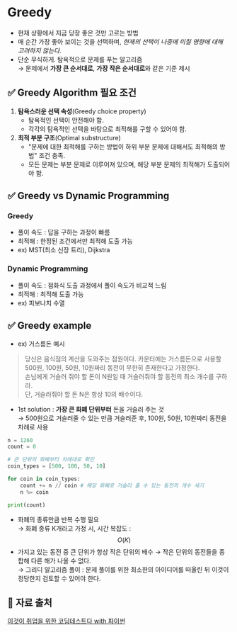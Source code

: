 
# Greedy
- 현재 상황에서 지금 당장 좋은 것만 고르는 방법
- 매 순간 가장 좋아 보이는 것을 선택하며, _현재의 선택이 나중에 미칠 영향에 대해 고려하지 않는다._
- 단순 무식하게. 탐욕적으로 문제를 푸는 알고리즘     
→  문제에서 **가장 큰 순서대로**, **가장 작은 순서대로**와 같은 기준 제시    

## ✅ Greedy Algorithm 필요 조건
1. **탐욕스러운 선택 속성**(Greedy choice property)    
    - 탐욕적인 선택이 안전해야 함.    
    - 각각의 탐욕적인 선택을 바탕으로 최적해를 구할 수 있어야 함.    
2. **최적 부분 구조**(Optimal substructure)    
    - "문제에 대한 최적해를 구하는 방법이 하위 부분 문제에 대해서도 최적해의 방법" 조건 충족.    
    - 모든 문제는 부분 문제로 이루어져 있으며, 해당 부분 문제의 최적해가 도출되어야 함.    

## ✅ Greedy vs Dynamic Programming
### Greedy
- 풀이 속도 : 답을 구하는 과정이 빠름
- 최적해 : 한정된 조건에서만 최적해 도출 가능
- ex) MST(최소 신장 트리), Dijkstra

### Dynamic Programming
- 풀이 속도 : 점화식 도출 과정에서 풀이 속도가 비교적 느림
- 최적해 : 최적해 도출 가능
- ex) 피보나치 수열

## ✅ Greedy example
- ex) 거스름돈 예시
> 당신은 음식점의 계산을 도와주는 점원이다. 카운터에는 거스름돈으로 사용할 500원, 100원, 50원, 10원짜리 동전이 무한히 존재한다고 가정한다.    
> 손님에게 거슬러 줘야 할 돈이 N원일 때 거슬러줘야 할 동전의 최소 개수를 구하라.    
> 단, 거슬러줘야 할 돈 N은 항상 10의 배수이다.    

- 1st solution : **가장 큰 화폐 단위부터** 돈을 거슬러 주는 것    
→ 500원으로 거슬러줄 수 있는 만큼 거슬러준 후, 100원, 50원, 10원짜리 동전을 차례로 사용    

```py
n = 1260
count = 0

# 큰 단위의 화폐부터 차례대로 확인
coin_types = [500, 100, 50, 10]

for coin in coin_types:
    count += n // coin # 해당 화폐로 거슬러 줄 수 있는 동전의 개수 세기
    n %= coin

print(count)
```
- 화폐의 종류만큼 반복 수행 필요     
→ 화폐 종류 K개라고 가정 시, 시간 복잡도 : $$O(K)$$      
- 가지고 있는 동전 중 큰 단위가 항상 작은 단위의 배수 → 작은 단위의 동전들을 종합해 다른 해가 나올 수 없다.      
→ 그리디 알고리즘 풀이 : 문제 풀이를 위한 최소한의 아이디어를 떠올린 뒤 이것이 정당한지 검토할 수 있어야 한다.    

## 📌 자료 출처
[이것이 취업을 위한 코딩테스트다 with 파이썬](http://www.yes24.com/Product/Goods/91433923)